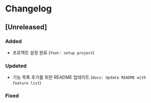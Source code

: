 # Changelog

## [Unreleased]
### Added
- 프로젝트 설정 완료 (`feat: setup project`)

### Updated
- 기능 목록 추가를 위한 README 업데이트 (`docs: Update README with feature list`)

### Fixed